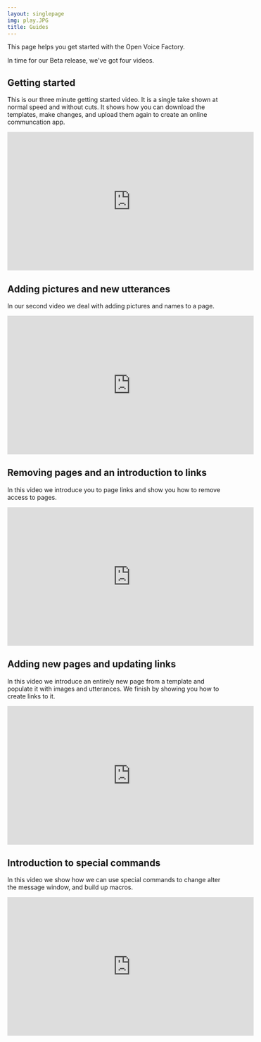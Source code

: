 ```yaml
---
layout: singlepage
img: play.JPG
title: Guides
---
```


This page helps you get started with the Open Voice Factory.  

In time for our Beta release, we've got four videos. 


## Getting started 

This is our three minute getting started video. It is a single take shown at normal speed and without cuts. It shows how you can download the templates, make changes, and upload them again to create an online communcation app. 

<iframe width="560" height="315" src="https://www.youtube.com/embed/EMURT7RXOLg" frameborder="0" allowfullscreen></iframe>



## Adding pictures and new utterances

In our second video we deal with adding pictures and names to a page. 

<iframe width="560" height="315" src="https://www.youtube.com/embed/hebjNiZaQLY" frameborder="0" allowfullscreen></iframe>



## Removing pages and an introduction to links

In this video we introduce you to page links and show you how to remove access to pages. 


<iframe width="560" height="315" src="https://www.youtube.com/embed/HXkQk0PNakY" frameborder="0" allowfullscreen></iframe>

## Adding new pages and updating links 

In this video we introduce an entirely new page from a template and populate it with images and utterances. We finish by showing you how to create links to it.   

<iframe width="560" height="315" src="https://www.youtube.com/embed/OT6BeiLax9o" frameborder="0" allowfullscreen></iframe>

## Introduction to special commands

In this video we show how we can use special commands to change alter the message window, and build up macros. 

<iframe width="560" height="315" src="https://www.youtube.com/embed/Yb5t1pJP7n0" frameborder="0" allowfullscreen></iframe>
